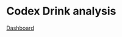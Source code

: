 # Codex Drink analysis


[Dashboard](https://github.com/rinithreddy14/Powerbi-Projects/blob/main/Codex%20Drink%20analysis/Screenshot%202024-09-12%20002255.png)

